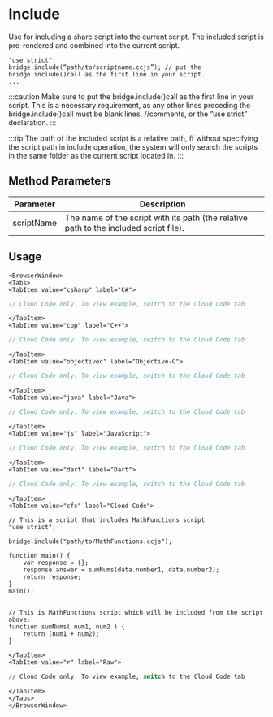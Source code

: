 # Include

Use for including a share script into the current script. The included script is pre-rendered and combined into the current script.

```
"use strict";
bridge.include(“path/to/scriptname.ccjs”); // put the bridge.include()call as the first line in your script.
...
```

:::caution
Make sure to put the bridge.include()call as the first line in your script. This is a necessary requirement, as any other lines preceding the bridge.include()call must be blank lines, //comments, or the ”use strict” declaration.
:::

:::tip
The path of the included script is a relative path, ff without specifying the script path in include operation, the system will only search the scripts in the same folder as the current script located in.
:::

## Method Parameters

| Parameter  | Description                                                                           |
| ---------- | ------------------------------------------------------------------------------------- |
| scriptName | The name of the script with its path (the relative path to the included script file). |

## Usage

```mdx-code-block
<BrowserWindow>
<Tabs>
<TabItem value="csharp" label="C#">
```

```csharp
// Cloud Code only. To view example, switch to the Cloud Code tab
```

```mdx-code-block
</TabItem>
<TabItem value="cpp" label="C++">
```

```cpp
// Cloud Code only. To view example, switch to the Cloud Code tab
```

```mdx-code-block
</TabItem>
<TabItem value="objectivec" label="Objective-C">
```

```objectivec
// Cloud Code only. To view example, switch to the Cloud Code tab
```

```mdx-code-block
</TabItem>
<TabItem value="java" label="Java">
```

```java
// Cloud Code only. To view example, switch to the Cloud Code tab
```

```mdx-code-block
</TabItem>
<TabItem value="js" label="JavaScript">
```

```javascript
// Cloud Code only. To view example, switch to the Cloud Code tab
```

```mdx-code-block
</TabItem>
<TabItem value="dart" label="Dart">
```

```dart
// Cloud Code only. To view example, switch to the Cloud Code tab
```

```mdx-code-block
</TabItem>
<TabItem value="cfs" label="Cloud Code">
```

```cfscript
// This is a script that includes MathFunctions script
"use strict";

bridge.include("path/to/MathFunctions.ccjs");

function main() {
    var response = {};
    response.answer = sumNums(data.number1, data.number2);
    return response;
}
main();


// This is MathFunctions script which will be included from the script above.
function sumNums( num1, num2 ) {
    return (num1 + num2);
}
```

```mdx-code-block
</TabItem>
<TabItem value="r" label="Raw">
```

```r
// Cloud Code only. To view example, switch to the Cloud Code tab
```

```mdx-code-block
</TabItem>
</Tabs>
</BrowserWindow>
```
